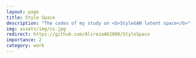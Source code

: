 ```yaml
---
layout: page
title: Style Space
description: "The codes of my study on <b>StyleGAN latent space</b>"
img: assets/img/ss.jpg
redirect: https://github.com/AlirezaAK2000/StyleSpace
importance: 2
category: work
---
```


